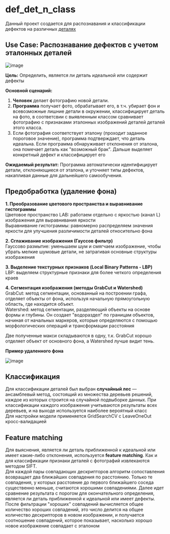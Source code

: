 # def_det_n_class
Данный проект создается для распознавания и классификации дефектов на различных [деталях](https://drive.google.com/drive/folders/1pdHhjAuZXqzPTgiYeGQCL0cEMqkWQ2TN?usp=sharing)

## Use Case: Распознавание дефектов с учетом эталонных деталей
![image](https://github.com/user-attachments/assets/579208f4-3e2a-42c1-8e4f-7430fa185526)

**Цель:** Определить, является ли деталь идеальной или содержит дефекты

**Основной сценарий:**

  1. **Человек** делает фотографию новой детали.
  2. **Программа** получает фото, обрабатывает его, в т.ч. убирает фон и всевозможные лишние детали в окружении, классифицирует деталь на фото, в соответсвии с выявленным классом сравнивает фотографию с признаками эталонных изображений деталей деталей этого класса.
  3. Если фотография соответствует эталону (проходит заданное пороговое значение), программа подтверждает, что деталь идеальна.
     Если программа обнаруживает отклонения от эталона, она помечает деталь как "возможный брак". Дальше выделяет конкретный дефект и классифицирует его

**Ожидаемый результат:**
  Программа автоматически идентифицирует детали, отклоняющиеся от эталона, и уточняет типы дефектов, накапливая данные для дальнейшего самообучения.

## Предобработка (удаление фона)
**1. Преобразование цветового пространства и выравнивание гистограммы**  
  Цветовое пространство LAB: работаем отдельно с яркостью (канал L) изображения для выравнивания яркости  
  Выравнивание гистограммы: равномерно распределяем значения яркости для улучшения различимости деталей относительно фона

**2. Сглаживание изображения (Гауссов фильтр)**  
  Гауссово размытие: уменьшаем шум и смягчаем изображение, чтобы убрать мелкие шумовые детали, не затрагивая основные структуры изображения

**3. Выделение текстурных признаков (Local Binary Patterns - LBP)**  
  LBP: выделяем структурные признаки для более четкого определения краев

**4. Сегментация изображения (методы GrabCut и Watershed)**  
  GrabCut: метод сегментации, основанный на построении графа, отделяет объекты от фона, используя начальную прямоугольную область, где находится объект.  
  Watershed: метод сегментации, разделяющий объекты на основе формы и глубины. Он создает "водораздел" по границам объектов, начиная от начальных маркеров, которые определяются с помощью морфологических операций и трансформации расстояния

  Две полученные макси складываются в одну, т.к. GrabCut хорошо отделяет объект от основного фона, а Watershed лучше видит тень.

**Пример удаленного фона**

![image](https://github.com/user-attachments/assets/c396b6fb-539d-413d-a913-969e8d8c483d)

## Классификация   
  Для классификации деталей был выбран **случайный лес** — ансамблевый метод, состоящий из множества деревьев решений, каждое из которых строится на случайной подвыборке данных. При классификации каждого изображения учитываются результаты всех деревьев, и на выходе используется наиболее вероятный класс  
  Для настройки модели применяется GridSearchCV с LeaveOneOut кросс-валидацией

## Feature matching  
  Для выяснения, является ли деталь приближенной к идеальной или имеет какие-либо отклонения, используется **feature matching**. Как и для классификации признаки деталей с фотографий извлекаются методом SIFT.   
  Для каждой пары совпадающих дескрипторов алгоритм сопоставления возвращает два ближайших совпадения по расстоянию. Только те совпадения, у которых расстояние до первого ближайшего соседа существенно меньше, считаются хорошими совпадениями. Далее идет сравнение результата с порогом для окончательного определения, является ли деталь приближенной к идеальной или имеет дефекты. После фильтрации "хороших" совпадений вычисляется общее количество хороших совпадений, это число делится на общее количество дескрипторов в новом изображении, и получается соотношение совпадений, которое показывает, насколько хорошо новое изображение совпадает с эталоном
